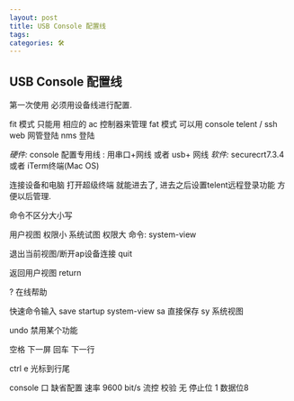 ```yaml
---
layout: post
title: USB Console 配置线
tags: 
categories: 🛠
---
```


## USB Console 配置线

第一次使用  必须用设备线进行配置.

fit 模式 只能用 相应的 ac 控制器来管理
fat 模式 可以用 console
telent / ssh  web 网管登陆  nms 登陆


*硬件:*  console 配置专用线 :  用串口+网线  或者 usb+ 网线
*软件:*  securecrt7.3.4  或者 iTerm终端(Mac OS)

连接设备和电脑   打开超级终端  就能进去了, 进去之后设置telent远程登录功能 方便以后管理.

命令不区分大小写

用户视图 权限小
系统试图 权限大  命令:  system-view

退出当前视图/断开ap设备连接 quit

返回用户视图  return

?  在线帮助


快速命令输入
save startup system-view
sa  直接保存
sy 系统视图


undo  禁用某个功能


空格  下一屏
回车 下一行

ctrl e  光标到行尾



console 口 缺省配置
速率 9600 bit/s
流控  校验 无  停止位 1  数据位8






